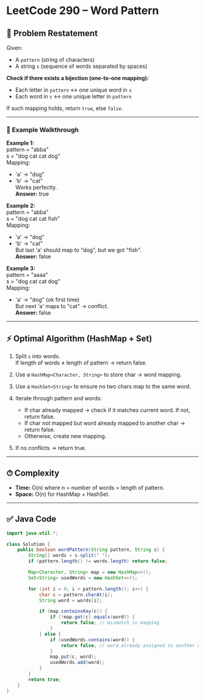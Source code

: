 # LeetCode 290 – Word Pattern

## 🔎 Problem Restatement

Given:
- A `pattern` (string of characters)
- A string `s` (sequence of words separated by spaces)

**Check if there exists a bijection (one-to-one mapping):**
- Each letter in `pattern` ↔ one unique word in `s`
- Each word in `s` ↔ one unique letter in `pattern`

If such mapping holds, return `true`, else `false`.

---

### 🧩 Example Walkthrough

**Example 1:**  
pattern = "abba"  
s = "dog cat cat dog"  
Mapping:  
- 'a' → "dog"  
- 'b' → "cat"  
Works perfectly.  
**Answer:** true

**Example 2:**  
pattern = "abba"  
s = "dog cat cat fish"  
Mapping:  
- 'a' → "dog"  
- 'b' → "cat"  
But last 'a' should map to "dog", but we got "fish".  
**Answer:** false

**Example 3:**  
pattern = "aaaa"  
s = "dog cat cat dog"  
Mapping:  
- 'a' → "dog" (ok first time)  
But next 'a' maps to "cat" → conflict.  
**Answer:** false

---

## ⚡ Optimal Algorithm (HashMap + Set)

1. Split `s` into words.  
   If length of words ≠ length of pattern → return false.

2. Use a `HashMap<Character, String>` to store char → word mapping.

3. Use a `HashSet<String>` to ensure no two chars map to the same word.

4. Iterate through pattern and words:
   - If char already mapped → check if it matches current word. If not, return false.
   - If char not mapped but word already mapped to another char → return false.
   - Otherwise, create new mapping.

5. If no conflicts → return true.

---

## ⏱ Complexity

- **Time:** O(n) where n = number of words = length of pattern.
- **Space:** O(n) for HashMap + HashSet.

---

## ✅ Java Code

```java
import java.util.*;

class Solution {
    public boolean wordPattern(String pattern, String s) {
        String[] words = s.split(" ");
        if (pattern.length() != words.length) return false;

        Map<Character, String> map = new HashMap<>();
        Set<String> usedWords = new HashSet<>();

        for (int i = 0; i < pattern.length(); i++) {
            char c = pattern.charAt(i);
            String word = words[i];

            if (map.containsKey(c)) {
                if (!map.get(c).equals(word)) {
                    return false; // mismatch in mapping
                }
            } else {
                if (usedWords.contains(word)) {
                    return false; // word already assigned to another char
                }
                map.put(c, word);
                usedWords.add(word);
            }
        }
        return true;
    }
}
```

